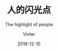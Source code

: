 ---
layout:     keynote
title:      "人的闪光点"
subtitle:   "The highlight of people"
iframe:     "https://xzwen.github.io/bright-spot/"
date:       2018-12-10
author:     "Vinter"
tags:
    - 前端开发
    - reveal.js
---